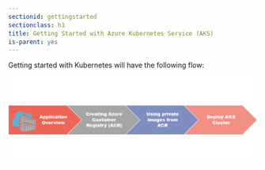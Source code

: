 ```yaml
---
sectionid: gettingstarted
sectionclass: h1
title: Getting Started with Azure Kubernetes Service (AKS)
is-parent: yes
---
```


Getting started with Kubernetes will have the following flow:

![Getting Started](media/GettingStartedwithAKS.png)
